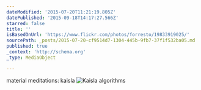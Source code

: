 ```yaml
---
dateModified: '2015-07-20T11:21:19.805Z'
datePublished: '2015-09-18T14:17:27.566Z'
starred: false
title: ''
isBasedOnUrl: 'https://www.flickr.com/photos/forresto/19833919025/'
sourcePath: _posts/2015-07-20-cf9514d7-1304-445b-9fb7-37f1f532ba05.md
published: true
_context: 'http://schema.org'
_type: MediaObject

---
```

material meditations: kaisla ![Kaisla algorithms](https://farm1.staticflickr.com/561/19833919025_4fb262cf08_b.jpg)